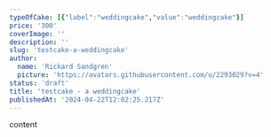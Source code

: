 ```yaml
---
typeOfCake: [{"label":"weddingcake","value":"weddingcake"}]
price: '300'
coverImage: ''
description: ''
slug: 'testcake-a-weddingcake'
author:
  name: 'Rickard Sandgren'
  picture: 'https://avatars.githubusercontent.com/u/2293029?v=4'
status: 'draft'
title: 'testcake - a weddingcake'
publishedAt: '2024-04-22T12:02:25.217Z'
---
```


content